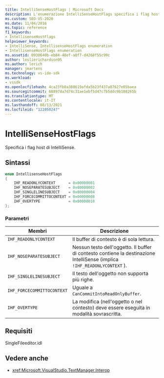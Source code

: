 ```yaml
---
title: IntelliSenseHostFlags | Microsoft Docs
description: L'enumerazione IntelliSenseHostFlags specifica i flag host IntelliSense. Questo articolo descrive i valori di enumerazione.
ms.custom: SEO-VS-2020
ms.date: 11/04/2016
ms.topic: reference
f1_keywords:
- IntellisenseHostFlags
helpviewer_keywords:
- IntelliSense, IntellisenseHostFlags enumeration
- IntellisenseHostFlags enumeration
ms.assetid: 0930640b-eb84-48ef-a8f7-d4268f55c99c
author: leslierichardson95
ms.author: lerich
manager: jmartens
ms.technology: vs-ide-sdk
ms.workload:
- vssdk
ms.openlocfilehash: 4ca23fb8a388619afda5b23f437a87627e05baea
ms.sourcegitcommit: 68897da7d74c31ae1ebf5d47c7b5ddc9b108265b
ms.translationtype: MT
ms.contentlocale: it-IT
ms.lasthandoff: 08/13/2021
ms.locfileid: "122050247"
---
```

# <a name="intellisensehostflags"></a>IntelliSenseHostFlags
Specifica i flag host di IntelliSense.

## <a name="syntax"></a>Sintassi

```cpp
enum IntellisenseHostFlags
{
    IHF_READONLYCONTEXT      = 0x00000001
    IHF_NOSEPARATESUBJECT    = 0x00000002
    IHF_SINGLELINESUBJECT    = 0x00000004
    IHF_FORCECOMMITTOCONTEXT = 0x00000008
    IHF_OVERTYPE             = 0x00000010
};
```

### <a name="parameters"></a>Parametri

|Membri|Descrizione|
|-------------|-----------------|
|`IHF_READONLYCONTEXT`|Il buffer di contesto è di sola lettura.|
|`IHF_NOSEPARATESUBJECT`|Nessun testo dell'oggetto. Il buffer di contesto contiene la destinazione IntelliSense (implica `!IHF_READONLYCONTEXT` ).|
|`IHF_SINGLELINESUBJECT`|Il testo dell'oggetto non supporta più righe.|
|`IHF_FORCECOMMITTOCONTEXT`|Uguale a `CanCommitIntoReadOnlyBuffer`.|
|`IHF_OVERTYPE`|La modifica (nell'oggetto o nel contesto) deve essere eseguita in modalità sovrascritta.|

## <a name="requirements"></a>Requisiti
 SingleFileeditor.idl

## <a name="see-also"></a>Vedere anche
- <xref:Microsoft.VisualStudio.TextManager.Interop>
